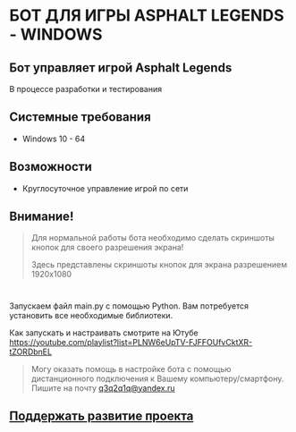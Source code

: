 # БОТ ДЛЯ ИГРЫ ASPHALT LEGENDS - WINDOWS
## Бот управляет игрой Asphalt Legends

В процессе разработки и тестирования

## Системные требования

- Windows 10 - 64


## Возможности

- Круглосуточное управление игрой по сети 

## Внимание!

> Для нормальной работы бота
> необходимо сделать скриншоты кнопок
> для своего разрешения экрана!
> 
> Здесь представлены скриншоты кнопок
> для экрана разрешением 1920х1080
#
#

Запускаем файл main.py c помощью Python. 
Вам потребуется установить все необходимые библиотеки.

Как запускать и настраивать смотрите на Ютубе
https://youtube.com/playlist?list=PLNW6eUpTV-FJFFOUfvCktXR-tZORDbnEL

> Могу оказать помощь в настройке бота с помощью дистанционного подключения к Вашему компьютеру/смартфону.
>Пишите на почту q3q2q1q@yandex.ru

## [Поддержать развитие проекта](https://www.donationalerts.com/r/autopilotyoutube)

